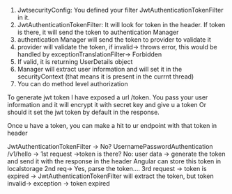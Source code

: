 1)	JwtsecurityConfig: You defined your filter JwtAuthenticationTokenFilter in it.
2)	JwtAuthenticationTokenFilter: It will look for token in the header. If token is there, it will send the token to authentication Manager
3)	authentication Manager will send the token to provider to validate it
4)	provider will validate the token, if invalid-> throws error, this would be handled by exceptionTranslationFilter-> Forbidden
5)	If valid, it is returning UserDetails object
6)	Manager will extract user information and will set it in the securityContext (that means it is present in the currnt thread)
7)	You can do method level authorization


To generate jwt token I have exposed a url /token. You pass your user information and it will encrypt it with secret key and give u a token
Or should it set the jwt token by default in the response.

Once u have a token, you can make a hit to ur endpoint with that token in header

JwtAuthenticationTokenFilter -> No? UsernamePasswordAuthentication
/v1/hello -> 1st request ->token is there? No:  user data -> generate the token and send it with the response in the header
Angular can store this token in localstorage
2nd req->  Yes, parse the token….
3rd request -> token is expired -> JwtAuthenticationTokenFilter will extract the token, but token invalid-> exception -> token expired

